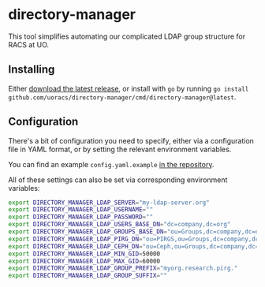 # directory-manager

This tool simplifies automating our complicated LDAP group structure for RACS at UO.

## Installing

Either [download the latest release](https://github.com/uoracs/directory-manager/releases), or install with `go` by running `go install github.com/uoracs/directory-manager/cmd/directory-manager@latest`.

## Configuration

There's a bit of configuration you need to specify, either via a configuration file in YAML format, or by setting the relevant environment variables.

You can find an example `config.yaml.example` [in the repository](https://github.com/uoracs/directory-manager/blob/main/config.yaml.example).

All of these settings can also be set via corresponding environment variables:

```bash
export DIRECTORY_MANAGER_LDAP_SERVER="my-ldap-server.org"
export DIRECTORY_MANAGER_LDAP_USERNAME=""
export DIRECTORY_MANAGER_LDAP_PASSWORD=""
export DIRECTORY_MANAGER_LDAP_USERS_BASE_DN="dc=company,dc=org"
export DIRECTORY_MANAGER_LDAP_GROUPS_BASE_DN="ou=Groups,dc=company,dc=org"
export DIRECTORY_MANAGER_LDAP_PIRG_DN="ou=PIRGS,ou=Groups,dc=company,dc=org"
export DIRECTORY_MANAGER_LDAP_CEPH_DN="ou=Ceph,ou=Groups,dc=company,dc=org"
export DIRECTORY_MANAGER_LDAP_MIN_GID=50000
export DIRECTORY_MANAGER_LDAP_MAX_GID=60000
export DIRECTORY_MANAGER_LDAP_GROUP_PREFIX="myorg.research.pirg."
export DIRECTORY_MANAGER_LDAP_GROUP_SUFFIX=""
```
